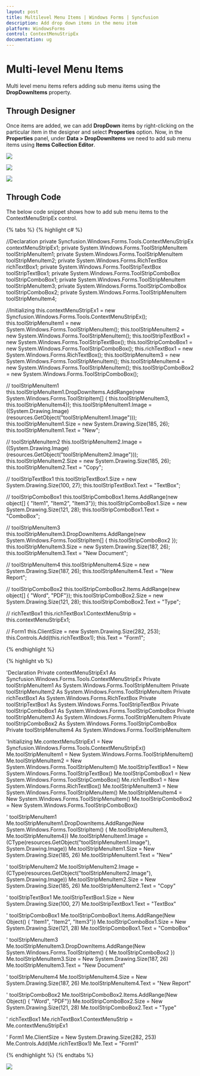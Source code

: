 ```yaml
---
layout: post
title: Multilevel Menu Items | Windows Forms | Syncfusion
description: Add drop down items in the menu item
platform: WindowsForms
control: ContextMenuStripEx
documentation: ug
---
```


# Multi-level Menu Items

Multi level menu items refers adding sub menu items using the **DropDownItems** property.

## Through Designer

Once items are added, we can add **DropDown** items by right-clicking on the particular item in the designer and select **Properties** option. Now, in the **Properties** panel, under **Data > DropDownItems** we need to add sub menu items using **Items Collection Editor**.

![](MultilevelMenuItems_Images/Properties.png)

![](MultilevelMenuItems_Images/Properties1.png)

![](MultilevelMenuItems_Images/Properties2.png)

## Through Code

The below code snippet shows how to add sub menu items to the ContextMenuStripEx control.

{% tabs %}
{% highlight c# %}

//Declaration 
private Syncfusion.Windows.Forms.Tools.ContextMenuStripEx contextMenuStripEx1;
private System.Windows.Forms.ToolStripMenuItem toolStripMenuItem1;
private System.Windows.Forms.ToolStripMenuItem toolStripMenuItem2;
private System.Windows.Forms.RichTextBox richTextBox1;
private System.Windows.Forms.ToolStripTextBox toolStripTextBox1;
private System.Windows.Forms.ToolStripComboBox toolStripComboBox1;
private System.Windows.Forms.ToolStripMenuItem toolStripMenuItem3;
private System.Windows.Forms.ToolStripComboBox toolStripComboBox2;
private System.Windows.Forms.ToolStripMenuItem toolStripMenuItem4;

//Initializing
this.contextMenuStripEx1 = new Syncfusion.Windows.Forms.Tools.ContextMenuStripEx();
this.toolStripMenuItem1 = new System.Windows.Forms.ToolStripMenuItem();
this.toolStripMenuItem2 = new System.Windows.Forms.ToolStripMenuItem();
this.toolStripTextBox1 = new System.Windows.Forms.ToolStripTextBox();
this.toolStripComboBox1 = new System.Windows.Forms.ToolStripComboBox();
this.richTextBox1 = new System.Windows.Forms.RichTextBox();
this.toolStripMenuItem3 = new System.Windows.Forms.ToolStripMenuItem();
this.toolStripMenuItem4 = new System.Windows.Forms.ToolStripMenuItem();
this.toolStripComboBox2 = new System.Windows.Forms.ToolStripComboBox();

// toolStripMenuItem1
this.toolStripMenuItem1.DropDownItems.AddRange(new System.Windows.Forms.ToolStripItem[] { this.toolStripMenuItem3, this.toolStripMenuItem4});
this.toolStripMenuItem1.Image = ((System.Drawing.Image)(resources.GetObject("toolStripMenuItem1.Image")));
this.toolStripMenuItem1.Size = new System.Drawing.Size(185, 26);
this.toolStripMenuItem1.Text = "New";

// toolStripMenuItem2
this.toolStripMenuItem2.Image = ((System.Drawing.Image)(resources.GetObject("toolStripMenuItem2.Image")));
this.toolStripMenuItem2.Size = new System.Drawing.Size(185, 26);
this.toolStripMenuItem2.Text = "Copy";

// toolStripTextBox1
this.toolStripTextBox1.Size = new System.Drawing.Size(100, 27);
this.toolStripTextBox1.Text = "TextBox";

// toolStripComboBox1
this.toolStripComboBox1.Items.AddRange(new object[] { "Item1", "Item2", "Item3"});
this.toolStripComboBox1.Size = new System.Drawing.Size(121, 28);
this.toolStripComboBox1.Text = "ComboBox";

// toolStripMenuItem3
this.toolStripMenuItem3.DropDownItems.AddRange(new System.Windows.Forms.ToolStripItem[] { this.toolStripComboBox2 });            this.toolStripMenuItem3.Size = new System.Drawing.Size(187, 26);
this.toolStripMenuItem3.Text = "New Document";

// toolStripMenuItem4
this.toolStripMenuItem4.Size = new System.Drawing.Size(187, 26);
this.toolStripMenuItem4.Text = "New Report";

// toolStripComboBox2 
this.toolStripComboBox2.Items.AddRange(new object[] { "Word", "PDF"});
this.toolStripComboBox2.Size = new System.Drawing.Size(121, 28);
this.toolStripComboBox2.Text = "Type";

// richTextBox1
this.richTextBox1.ContextMenuStrip = this.contextMenuStripEx1;

// Form1
this.ClientSize = new System.Drawing.Size(282, 253);
this.Controls.Add(this.richTextBox1);
this.Text = "Form1";

{% endhighlight %}

{% highlight vb %}

'Declaration 
Private contextMenuStripEx1 As Syncfusion.Windows.Forms.Tools.ContextMenuStripEx
Private toolStripMenuItem1 As System.Windows.Forms.ToolStripMenuItem
Private toolStripMenuItem2 As System.Windows.Forms.ToolStripMenuItem
Private richTextBox1 As System.Windows.Forms.RichTextBox
Private toolStripTextBox1 As System.Windows.Forms.ToolStripTextBox
Private toolStripComboBox1 As System.Windows.Forms.ToolStripComboBox
Private toolStripMenuItem3 As System.Windows.Forms.ToolStripMenuItem
Private toolStripComboBox2 As System.Windows.Forms.ToolStripComboBox
Private toolStripMenuItem4 As System.Windows.Forms.ToolStripMenuItem

'Initializing
Me.contextMenuStripEx1 = New Syncfusion.Windows.Forms.Tools.ContextMenuStripEx()
Me.toolStripMenuItem1 = New System.Windows.Forms.ToolStripMenuItem()
Me.toolStripMenuItem2 = New System.Windows.Forms.ToolStripMenuItem()
Me.toolStripTextBox1 = New System.Windows.Forms.ToolStripTextBox()
Me.toolStripComboBox1 = New System.Windows.Forms.ToolStripComboBox()
Me.richTextBox1 = New System.Windows.Forms.RichTextBox()
Me.toolStripMenuItem3 = New System.Windows.Forms.ToolStripMenuItem()
Me.toolStripMenuItem4 = New System.Windows.Forms.ToolStripMenuItem()
Me.toolStripComboBox2 = New System.Windows.Forms.ToolStripComboBox()

' toolStripMenuItem1
Me.toolStripMenuItem1.DropDownItems.AddRange(New System.Windows.Forms.ToolStripItem() { Me.toolStripMenuItem3, Me.toolStripMenuItem4})
Me.toolStripMenuItem1.Image = (CType(resources.GetObject("toolStripMenuItem1.Image"), System.Drawing.Image))
Me.toolStripMenuItem1.Size = New System.Drawing.Size(185, 26)
Me.toolStripMenuItem1.Text = "New"

' toolStripMenuItem2
Me.toolStripMenuItem2.Image = (CType(resources.GetObject("toolStripMenuItem2.Image"), System.Drawing.Image))
Me.toolStripMenuItem2.Size = New System.Drawing.Size(185, 26)
Me.toolStripMenuItem2.Text = "Copy"

' toolStripTextBox1
Me.toolStripTextBox1.Size = New System.Drawing.Size(100, 27)
Me.toolStripTextBox1.Text = "TextBox"

' toolStripComboBox1
Me.toolStripComboBox1.Items.AddRange(New Object() { "Item1", "Item2", "Item3"})
Me.toolStripComboBox1.Size = New System.Drawing.Size(121, 28)
Me.toolStripComboBox1.Text = "ComboBox"

' toolStripMenuItem3
Me.toolStripMenuItem3.DropDownItems.AddRange(New System.Windows.Forms.ToolStripItem() { Me.toolStripComboBox2 })
Me.toolStripMenuItem3.Size = New System.Drawing.Size(187, 26)
Me.toolStripMenuItem3.Text = "New Document"

' toolStripMenuItem4
Me.toolStripMenuItem4.Size = New System.Drawing.Size(187, 26)
Me.toolStripMenuItem4.Text = "New Report"

' toolStripComboBox2 
Me.toolStripComboBox2.Items.AddRange(New Object() { "Word", "PDF"})
Me.toolStripComboBox2.Size = New System.Drawing.Size(121, 28)
Me.toolStripComboBox2.Text = "Type"

' richTextBox1
Me.richTextBox1.ContextMenuStrip = Me.contextMenuStripEx1

' Form1
Me.ClientSize = New System.Drawing.Size(282, 253)
Me.Controls.Add(Me.richTextBox1)
Me.Text = "Form1"

{% endhighlight %}
{% endtabs %}

![](MultilevelMenuItems_Images/Multilevel.png)